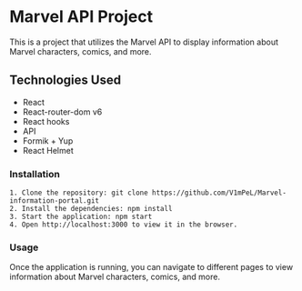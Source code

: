 # Marvel API Project

This is a project that utilizes the Marvel API to display information about Marvel characters, comics, and more.

## Technologies Used

   - React
   - React-router-dom v6
   - React hooks
   - API
   - Formik + Yup
   - React Helmet

### Installation
    1. Clone the repository: git clone https://github.com/V1mPeL/Marvel-information-portal.git
    2. Install the dependencies: npm install
    3. Start the application: npm start
    4. Open http://localhost:3000 to view it in the browser.
   
### Usage
  Once the application is running, you can navigate to different pages to view information about Marvel characters, comics, and more.
